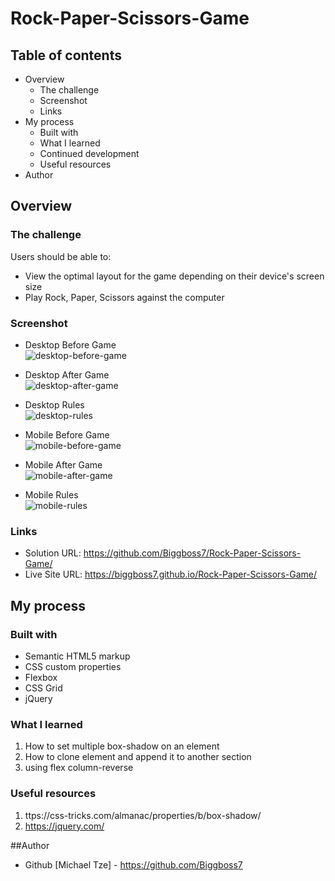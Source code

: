 # Rock-Paper-Scissors-Game

## Table of contents

- Overview
  - The challenge
  - Screenshot
  - Links
- My process
  - Built with
  - What I learned
  - Continued development
  - Useful resources
- Author

## Overview

### The challenge

Users should be able to:

- View the optimal layout for the game depending on their device's screen size
- Play Rock, Paper, Scissors against the computer

### Screenshot
- Desktop Before Game \
![desktop-before-game](https://user-images.githubusercontent.com/105411073/181202870-8a0a3821-f002-42ae-9ec0-d223bb5cdf87.png)

- Desktop After Game \
![desktop-after-game](https://user-images.githubusercontent.com/105411073/181202944-e2001d0b-13ac-4b83-a2bd-52697395290d.png)

- Desktop Rules \
![desktop-rules](https://user-images.githubusercontent.com/105411073/181203050-e832c8e7-8fdd-4a24-9121-ded3fec21aed.png)

- Mobile Before Game \
![mobile-before-game](https://user-images.githubusercontent.com/105411073/181203132-e3cff286-1cbb-4023-aebe-881d5546f680.png)

- Mobile After Game \
![mobile-after-game](https://user-images.githubusercontent.com/105411073/181203219-7893308f-559d-490c-a69d-c88f186f5a91.png)

- Mobile Rules \
![mobile-rules](https://user-images.githubusercontent.com/105411073/181203370-9b7d7ce0-2cb9-465c-964a-f95e6b0cc168.png)


### Links

- Solution URL: https://github.com/Biggboss7/Rock-Paper-Scissors-Game/
- Live Site URL: https://biggboss7.github.io/Rock-Paper-Scissors-Game/

## My process

### Built with

- Semantic HTML5 markup
- CSS custom properties
- Flexbox
- CSS Grid
- jQuery


### What I learned

1. How to set multiple box-shadow on an element
2. How to clone element and append it to another section
3. using flex column-reverse


### Useful resources
1. ttps://css-tricks.com/almanac/properties/b/box-shadow/
2. https://jquery.com/

##Author

- Github [Michael Tze] - https://github.com/Biggboss7
